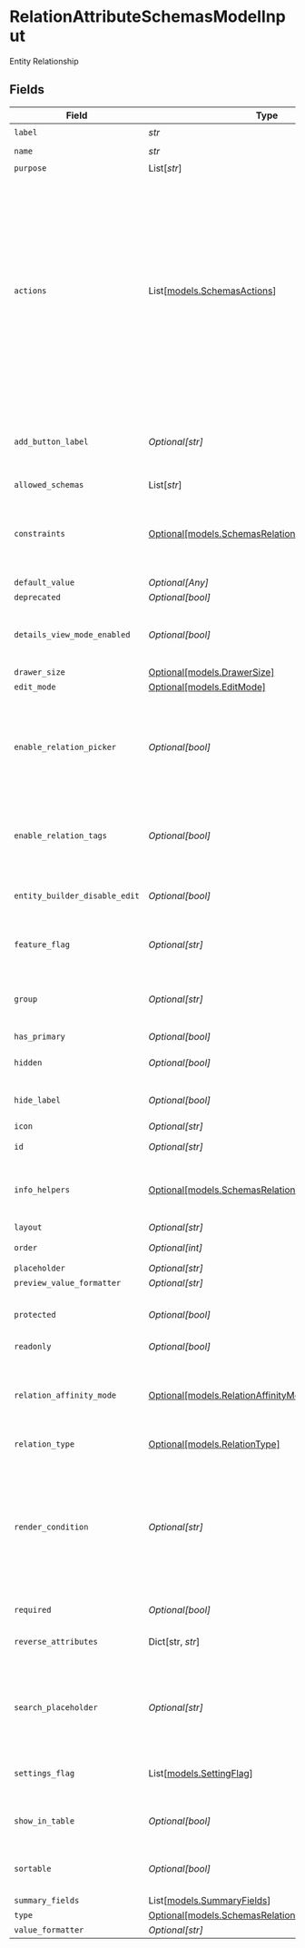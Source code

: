 # RelationAttributeSchemasModelInput

Entity Relationship


## Fields

| Field                                                                                                                                                                                                                                                                         | Type                                                                                                                                                                                                                                                                          | Required                                                                                                                                                                                                                                                                      | Description                                                                                                                                                                                                                                                                   | Example                                                                                                                                                                                                                                                                       |
| ----------------------------------------------------------------------------------------------------------------------------------------------------------------------------------------------------------------------------------------------------------------------------- | ----------------------------------------------------------------------------------------------------------------------------------------------------------------------------------------------------------------------------------------------------------------------------- | ----------------------------------------------------------------------------------------------------------------------------------------------------------------------------------------------------------------------------------------------------------------------------- | ----------------------------------------------------------------------------------------------------------------------------------------------------------------------------------------------------------------------------------------------------------------------------- | ----------------------------------------------------------------------------------------------------------------------------------------------------------------------------------------------------------------------------------------------------------------------------- |
| `label`                                                                                                                                                                                                                                                                       | *str*                                                                                                                                                                                                                                                                         | :heavy_check_mark:                                                                                                                                                                                                                                                            | N/A                                                                                                                                                                                                                                                                           |                                                                                                                                                                                                                                                                               |
| `name`                                                                                                                                                                                                                                                                        | *str*                                                                                                                                                                                                                                                                         | :heavy_check_mark:                                                                                                                                                                                                                                                            | N/A                                                                                                                                                                                                                                                                           |                                                                                                                                                                                                                                                                               |
| `purpose`                                                                                                                                                                                                                                                                     | List[*str*]                                                                                                                                                                                                                                                                   | :heavy_minus_sign:                                                                                                                                                                                                                                                            | N/A                                                                                                                                                                                                                                                                           |                                                                                                                                                                                                                                                                               |
| `actions`                                                                                                                                                                                                                                                                     | List[[models.SchemasActions](../models/schemasactions.md)]                                                                                                                                                                                                                    | :heavy_minus_sign:                                                                                                                                                                                                                                                            | N/A                                                                                                                                                                                                                                                                           | {<br/>"value": [<br/>{<br/>"action_type": "add_existing",<br/>"label": "entityrelation.add_existing",<br/>"default": true<br/>},<br/>{<br/>"action_type": "create_new",<br/>"label": "entityrelation.create_new"<br/>},<br/>{<br/>"action_type": "create_from_existing",<br/>"label": "entityrelation.create_from_existing"<br/>}<br/>]<br/>} |
| `add_button_label`                                                                                                                                                                                                                                                            | *Optional[str]*                                                                                                                                                                                                                                                               | :heavy_minus_sign:                                                                                                                                                                                                                                                            | Optional label for the add button. The translated value for add_button_lable is used, if found else the string is used as is.                                                                                                                                                 |                                                                                                                                                                                                                                                                               |
| `allowed_schemas`                                                                                                                                                                                                                                                             | List[*str*]                                                                                                                                                                                                                                                                   | :heavy_minus_sign:                                                                                                                                                                                                                                                            | N/A                                                                                                                                                                                                                                                                           |                                                                                                                                                                                                                                                                               |
| `constraints`                                                                                                                                                                                                                                                                 | [Optional[models.SchemasRelationAttributeConstraints]](../models/schemasrelationattributeconstraints.md)                                                                                                                                                                      | :heavy_minus_sign:                                                                                                                                                                                                                                                            | A set of constraints applicable to the attribute.<br/>These constraints should and will be enforced by the attribute renderer.<br/>                                                                                                                                           | {<br/>"disablePast": true<br/>}                                                                                                                                                                                                                                               |
| `default_value`                                                                                                                                                                                                                                                               | *Optional[Any]*                                                                                                                                                                                                                                                               | :heavy_minus_sign:                                                                                                                                                                                                                                                            | N/A                                                                                                                                                                                                                                                                           |                                                                                                                                                                                                                                                                               |
| `deprecated`                                                                                                                                                                                                                                                                  | *Optional[bool]*                                                                                                                                                                                                                                                              | :heavy_minus_sign:                                                                                                                                                                                                                                                            | N/A                                                                                                                                                                                                                                                                           |                                                                                                                                                                                                                                                                               |
| `details_view_mode_enabled`                                                                                                                                                                                                                                                   | *Optional[bool]*                                                                                                                                                                                                                                                              | :heavy_minus_sign:                                                                                                                                                                                                                                                            | Enables the preview, edition, and creation of relation items on a Master-Details view mode.                                                                                                                                                                                   |                                                                                                                                                                                                                                                                               |
| `drawer_size`                                                                                                                                                                                                                                                                 | [Optional[models.DrawerSize]](../models/drawersize.md)                                                                                                                                                                                                                        | :heavy_minus_sign:                                                                                                                                                                                                                                                            | N/A                                                                                                                                                                                                                                                                           |                                                                                                                                                                                                                                                                               |
| `edit_mode`                                                                                                                                                                                                                                                                   | [Optional[models.EditMode]](../models/editmode.md)                                                                                                                                                                                                                            | :heavy_minus_sign:                                                                                                                                                                                                                                                            | N/A                                                                                                                                                                                                                                                                           |                                                                                                                                                                                                                                                                               |
| `enable_relation_picker`                                                                                                                                                                                                                                                      | *Optional[bool]*                                                                                                                                                                                                                                                              | :heavy_minus_sign:                                                                                                                                                                                                                                                            | When enable_relation_picker is set to true the user will be able to pick existing relations as values. Otherwise, the user will need to create new relation to link.                                                                                                          |                                                                                                                                                                                                                                                                               |
| `enable_relation_tags`                                                                                                                                                                                                                                                        | *Optional[bool]*                                                                                                                                                                                                                                                              | :heavy_minus_sign:                                                                                                                                                                                                                                                            | When enable_relation_tags is set to true the user will be able to set tags(labels) in each relation item.                                                                                                                                                                     |                                                                                                                                                                                                                                                                               |
| `entity_builder_disable_edit`                                                                                                                                                                                                                                                 | *Optional[bool]*                                                                                                                                                                                                                                                              | :heavy_minus_sign:                                                                                                                                                                                                                                                            | Setting to `true` disables editing the attribute on the entity builder UI                                                                                                                                                                                                     |                                                                                                                                                                                                                                                                               |
| `feature_flag`                                                                                                                                                                                                                                                                | *Optional[str]*                                                                                                                                                                                                                                                               | :heavy_minus_sign:                                                                                                                                                                                                                                                            | This attribute should only be active when the feature flag is enabled                                                                                                                                                                                                         | FF_MY_FEATURE_FLAG                                                                                                                                                                                                                                                            |
| `group`                                                                                                                                                                                                                                                                       | *Optional[str]*                                                                                                                                                                                                                                                               | :heavy_minus_sign:                                                                                                                                                                                                                                                            | Which group the attribute should appear in. Accepts group ID or group name                                                                                                                                                                                                    |                                                                                                                                                                                                                                                                               |
| `has_primary`                                                                                                                                                                                                                                                                 | *Optional[bool]*                                                                                                                                                                                                                                                              | :heavy_minus_sign:                                                                                                                                                                                                                                                            | N/A                                                                                                                                                                                                                                                                           |                                                                                                                                                                                                                                                                               |
| `hidden`                                                                                                                                                                                                                                                                      | *Optional[bool]*                                                                                                                                                                                                                                                              | :heavy_minus_sign:                                                                                                                                                                                                                                                            | Do not render attribute in entity views                                                                                                                                                                                                                                       |                                                                                                                                                                                                                                                                               |
| `hide_label`                                                                                                                                                                                                                                                                  | *Optional[bool]*                                                                                                                                                                                                                                                              | :heavy_minus_sign:                                                                                                                                                                                                                                                            | When set to true, will hide the label of the field.                                                                                                                                                                                                                           |                                                                                                                                                                                                                                                                               |
| `icon`                                                                                                                                                                                                                                                                        | *Optional[str]*                                                                                                                                                                                                                                                               | :heavy_minus_sign:                                                                                                                                                                                                                                                            | N/A                                                                                                                                                                                                                                                                           |                                                                                                                                                                                                                                                                               |
| `id`                                                                                                                                                                                                                                                                          | *Optional[str]*                                                                                                                                                                                                                                                               | :heavy_minus_sign:                                                                                                                                                                                                                                                            | ID for the entity attribute                                                                                                                                                                                                                                                   | d5839b94-ba20-4225-a78e-76951d352bd6                                                                                                                                                                                                                                          |
| `info_helpers`                                                                                                                                                                                                                                                                | [Optional[models.SchemasRelationAttributeInfoHelpers]](../models/schemasrelationattributeinfohelpers.md)                                                                                                                                                                      | :heavy_minus_sign:                                                                                                                                                                                                                                                            | A set of configurations meant to document and assist the user in filling the attribute.                                                                                                                                                                                       |                                                                                                                                                                                                                                                                               |
| `layout`                                                                                                                                                                                                                                                                      | *Optional[str]*                                                                                                                                                                                                                                                               | :heavy_minus_sign:                                                                                                                                                                                                                                                            | N/A                                                                                                                                                                                                                                                                           | full_width                                                                                                                                                                                                                                                                    |
| `order`                                                                                                                                                                                                                                                                       | *Optional[int]*                                                                                                                                                                                                                                                               | :heavy_minus_sign:                                                                                                                                                                                                                                                            | Attribute sort order (ascending) in group                                                                                                                                                                                                                                     | 0                                                                                                                                                                                                                                                                             |
| `placeholder`                                                                                                                                                                                                                                                                 | *Optional[str]*                                                                                                                                                                                                                                                               | :heavy_minus_sign:                                                                                                                                                                                                                                                            | N/A                                                                                                                                                                                                                                                                           |                                                                                                                                                                                                                                                                               |
| `preview_value_formatter`                                                                                                                                                                                                                                                     | *Optional[str]*                                                                                                                                                                                                                                                               | :heavy_minus_sign:                                                                                                                                                                                                                                                            | N/A                                                                                                                                                                                                                                                                           |                                                                                                                                                                                                                                                                               |
| `protected`                                                                                                                                                                                                                                                                   | *Optional[bool]*                                                                                                                                                                                                                                                              | :heavy_minus_sign:                                                                                                                                                                                                                                                            | Setting to `true` prevents the attribute from being modified / deleted                                                                                                                                                                                                        |                                                                                                                                                                                                                                                                               |
| `readonly`                                                                                                                                                                                                                                                                    | *Optional[bool]*                                                                                                                                                                                                                                                              | :heavy_minus_sign:                                                                                                                                                                                                                                                            | N/A                                                                                                                                                                                                                                                                           |                                                                                                                                                                                                                                                                               |
| `relation_affinity_mode`                                                                                                                                                                                                                                                      | [Optional[models.RelationAffinityMode]](../models/relationaffinitymode.md)                                                                                                                                                                                                    | :heavy_minus_sign:                                                                                                                                                                                                                                                            | Weak relation attributes are kept when duplicating an entity. Strong relation attributes are discarded when duplicating an entity.                                                                                                                                            |                                                                                                                                                                                                                                                                               |
| `relation_type`                                                                                                                                                                                                                                                               | [Optional[models.RelationType]](../models/relationtype.md)                                                                                                                                                                                                                    | :heavy_minus_sign:                                                                                                                                                                                                                                                            | N/A                                                                                                                                                                                                                                                                           |                                                                                                                                                                                                                                                                               |
| `render_condition`                                                                                                                                                                                                                                                            | *Optional[str]*                                                                                                                                                                                                                                                               | :heavy_minus_sign:                                                                                                                                                                                                                                                            | Defines the conditional rendering expression for showing this field.<br/>When a valid expression is parsed, their evaluation defines the visibility of this attribute.<br/>Note: Empty or invalid expression have no effect on the field visibility.<br/>                     |                                                                                                                                                                                                                                                                               |
| `required`                                                                                                                                                                                                                                                                    | *Optional[bool]*                                                                                                                                                                                                                                                              | :heavy_minus_sign:                                                                                                                                                                                                                                                            | N/A                                                                                                                                                                                                                                                                           |                                                                                                                                                                                                                                                                               |
| `reverse_attributes`                                                                                                                                                                                                                                                          | Dict[str, *str*]                                                                                                                                                                                                                                                              | :heavy_minus_sign:                                                                                                                                                                                                                                                            | Map of schema slug to target relation attribute                                                                                                                                                                                                                               | {<br/>"contact": "account",<br/>"opportunity": "customer"<br/>}                                                                                                                                                                                                               |
| `search_placeholder`                                                                                                                                                                                                                                                          | *Optional[str]*                                                                                                                                                                                                                                                               | :heavy_minus_sign:                                                                                                                                                                                                                                                            | Optional placeholder text for the relation search input. The translated value for search_placeholder is used, if found else the string is used as is.                                                                                                                         |                                                                                                                                                                                                                                                                               |
| `settings_flag`                                                                                                                                                                                                                                                               | List[[models.SettingFlag](../models/settingflag.md)]                                                                                                                                                                                                                          | :heavy_minus_sign:                                                                                                                                                                                                                                                            | This attribute should only be active when all the settings have the correct value                                                                                                                                                                                             |                                                                                                                                                                                                                                                                               |
| `show_in_table`                                                                                                                                                                                                                                                               | *Optional[bool]*                                                                                                                                                                                                                                                              | :heavy_minus_sign:                                                                                                                                                                                                                                                            | Render as a column in table views. When defined, overrides `hidden`                                                                                                                                                                                                           |                                                                                                                                                                                                                                                                               |
| `sortable`                                                                                                                                                                                                                                                                    | *Optional[bool]*                                                                                                                                                                                                                                                              | :heavy_minus_sign:                                                                                                                                                                                                                                                            | Allow sorting by this attribute in table views if `show_in_table` is true                                                                                                                                                                                                     |                                                                                                                                                                                                                                                                               |
| `summary_fields`                                                                                                                                                                                                                                                              | List[[models.SummaryFields](../models/summaryfields.md)]                                                                                                                                                                                                                      | :heavy_minus_sign:                                                                                                                                                                                                                                                            | N/A                                                                                                                                                                                                                                                                           |                                                                                                                                                                                                                                                                               |
| `type`                                                                                                                                                                                                                                                                        | [Optional[models.SchemasRelationAttributeType]](../models/schemasrelationattributetype.md)                                                                                                                                                                                    | :heavy_minus_sign:                                                                                                                                                                                                                                                            | N/A                                                                                                                                                                                                                                                                           |                                                                                                                                                                                                                                                                               |
| `value_formatter`                                                                                                                                                                                                                                                             | *Optional[str]*                                                                                                                                                                                                                                                               | :heavy_minus_sign:                                                                                                                                                                                                                                                            | N/A                                                                                                                                                                                                                                                                           |                                                                                                                                                                                                                                                                               |